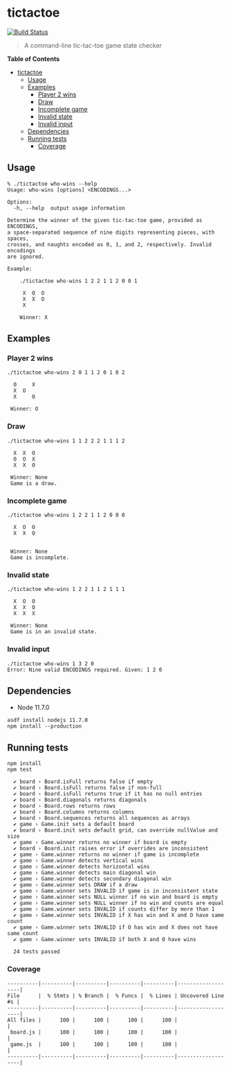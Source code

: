 tictactoe
=========

[![Build Status][build-status]][build]

[build-status]: https://travis-ci.org/jmromer/tictactoe.svg?branch=master
[build]: https://travis-ci.org/jmromer/tictactoe

> A command-line tic-tac-toe game state checker

<!-- markdown-toc start - Don't edit this section. Run M-x markdown-toc-refresh-toc -->
**Table of Contents**

- [tictactoe](#tictactoe)
    - [Usage](#usage)
    - [Examples](#examples)
        - [Player 2 wins](#player-2-wins)
        - [Draw](#draw)
        - [Incomplete game](#incomplete-game)
        - [Invalid state](#invalid-state)
        - [Invalid input](#invalid-input)
    - [Dependencies](#dependencies)
    - [Running tests](#running-tests)
        - [Coverage](#coverage)

<!-- markdown-toc end -->


Usage
-----

```text
% ./tictactoe who-wins --help
Usage: who-wins [options] <ENCODINGS...>

Options:
  -h, --help  output usage information

Determine the winner of the given tic-tac-toe game, provided as ENCODINGS,
a space-separated sequence of nine digits representing pieces, with spaces,
crosses, and naughts encoded as 0, 1, and 2, respectively. Invalid encodings
are ignored.

Example:

    ./tictactoe who-wins 1 2 2 1 1 2 0 0 1

     X  O  O
     X  X  O
     X

    Winner: X
```

Examples
--------

### Player 2 wins

```text
./tictactoe who-wins 2 0 1 1 2 0 1 0 2

  O     X
  X  O
  X     O

 Winner: O
```

### Draw

```text
./tictactoe who-wins 1 1 2 2 2 1 1 1 2

  X  X  O
  O  O  X
  X  X  O

 Winner: None
 Game is a draw.
```

### Incomplete game

```text
./tictactoe who-wins 1 2 2 1 1 2 0 0 0

  X  O  O
  X  X  O


 Winner: None
 Game is incomplete.
```

### Invalid state

```text
./tictactoe who-wins 1 2 2 1 1 2 1 1 1

  X  O  O
  X  X  O
  X  X  X

 Winner: None
 Game is in an invalid state.
```

### Invalid input

```text
./tictactoe who-wins 1 3 2 0
Error: Nine valid ENCODINGS required. Given: 1 2 0
```

Dependencies
-------------

- Node 11.7.0

```text
asdf install nodejs 11.7.0
npm install --production
```

Running tests
-------------

```text
npm install
npm test
```

```text
  ✔ board › Board.isFull returns false if empty
  ✔ board › Board.isFull returns false if non-full
  ✔ board › Board.isFull returns true if it has no null entries
  ✔ board › Board.diagonals returns diagonals
  ✔ board › Board.rows returns rows
  ✔ board › Board.columns returns columns
  ✔ board › Board.sequences returns all sequences as arrays
  ✔ game › Game.init sets a default board
  ✔ board › Board.init sets default grid, can override nullValue and size
  ✔ game › Game.winner returns no winner if board is empty
  ✔ board › Board.init raises error if overrides are inconsistent
  ✔ game › Game.winner returns no winner if game is incomplete
  ✔ game › Game.winner detects vertical wins
  ✔ game › Game.winner detects horizontal wins
  ✔ game › Game.winner detects main diagonal win
  ✔ game › Game.winner detects secondary diagonal win
  ✔ game › Game.winner sets DRAW if a draw
  ✔ game › Game.winner sets INVALID if game is in inconsistent state
  ✔ game › Game.winner sets NULL winner if no win and board is empty
  ✔ game › Game.winner sets NULL winner if no win and counts are equal
  ✔ game › Game.winner sets INVALID if counts differ by more than 1
  ✔ game › Game.winner sets INVALID if X has win and X and O have same count
  ✔ game › Game.winner sets INVALID if O has win and X does not have same count
  ✔ game › Game.winner sets INVALID if both X and O have wins

  24 tests passed
```

### Coverage

```text
----------|----------|----------|----------|----------|-------------------|
File      |  % Stmts | % Branch |  % Funcs |  % Lines | Uncovered Line #s |
----------|----------|----------|----------|----------|-------------------|
All files |      100 |      100 |      100 |      100 |                   |
 board.js |      100 |      100 |      100 |      100 |                   |
 game.js  |      100 |      100 |      100 |      100 |                   |
----------|----------|----------|----------|----------|-------------------|
```

